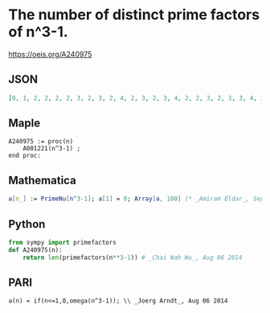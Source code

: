 # The number of distinct prime factors of n^3\-1\.
https://oeis.org/A240975
## JSON
```JSON
[0, 1, 2, 2, 2, 2, 3, 2, 3, 2, 4, 2, 3, 2, 3, 4, 2, 2, 3, 2, 3, 3, 4, 2, 4, 3, 3, 2, 4, 3, 4, 3, 2, 3, 4, 4, 4, 2, 4, 3, 3, 3, 4, 3, 4, 4, 4, 3, 4, 2, 4, 3, 4, 2, 4, 4, 3, 4, 3, 3, 5, 2, 4, 4, 3, 3, 5, 3, 3, 3, 4, 3, 3, 4, 3, 3, 3, 3, 5, 2]
```
## Maple
```Maple
A240975 := proc(n)
    A001221(n^3-1) ;
end proc:
```
## Mathematica
```Mathematica
a[n_] := PrimeNu[n^3-1]; a[1] = 0; Array[a, 100] (* _Amiram Eldar_, Sep 13 2024 *)
```
## Python
```Python
from sympy import primefactors
def A240975(n):
    return len(primefactors(n**3-1)) # _Chai Wah Wu_, Aug 06 2014
```
## PARI
```PARI
a(n) = if(n<=1,0,omega(n^3-1)); \\ _Joerg Arndt_, Aug 06 2014
```
